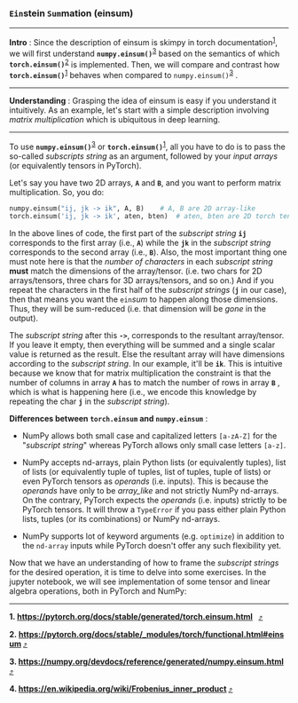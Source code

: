 ### `Ein`stein `Sum`mation (einsum)

----------------

**Intro** : Since the description of einsum is skimpy in torch documentation<sup id="torcheinsumdoc">[1](#fn1)</sup>, we will first understand **`numpy.einsum()`**<sup id="numpyeinsum">[3](#fn3)</sup> based on the semantics of which **`torch.einsum()`**<sup id="torcheinsum">[2](#fn2)</sup>  is implemented. Then, we will compare and contrast how **`torch.einsum()`**<sup id="torcheinsumdoc">[1](#fn1)</sup>  behaves when compared to `numpy.einsum()`<sup id="numpyeinsum">[3](#fn3)</sup> .

--------------------------

**Understanding** : Grasping the idea of einsum is easy if you understand it intuitively. As an example, let's start with a simple description involving *matrix multiplication* which is ubiquitous in deep learning.

---------

To use **`numpy.einsum()`**<sup id="numpyeinsum">[3](#fn3)</sup> or **`torch.einsum()`**<sup id="torcheinsumdoc">[1](#fn1)</sup>, all you have to do is to pass the so-called *subscripts string* as an argument, followed by your _input arrays_ (or equivalently tensors in PyTorch).

Let's say you have two 2D arrays, **`A`** and **`B`**, and you want to perform matrix multiplication. So, you do:

```python
numpy.einsum("ij, jk -> ik", A, B)    # A, B are 2D array-like
torch.einsum('ij, jk -> ik', aten, bten)  # aten, bten are 2D torch tensors
```

In the above lines of code, the first part of the *subscript string* **`ij`** corresponds to the first array (i.e., **`A`**) while the **`jk`** in the *subscript string* corresponds to the second array (i.e., **`B`**). Also, the most important thing one must note here is that the *number of characters* in each *subscript string* **must** match the dimensions of the array/tensor. (i.e. two chars for 2D arrays/tensors, three chars for 3D arrays/tensors, and so on.) And if you repeat the characters in the first half of the *subscript strings* (**`j`** in our case), then that means you want the `ein`*sum* to happen along those dimensions. Thus, they will be sum-reduced (i.e. that dimension will be _gone_ in the output).

The *subscript string* after this **`->`**, corresponds to the resultant array/tensor. If you leave it empty, then everything will be summed and a single scalar value is returned as the result. Else the resultant array will have dimensions according to the *subscript string*. In our example, it'll be **`ik`**. This is intuitive because we know that for matrix multiplication the constraint is that the number of columns in array **`A`** has to match the number of rows in array **`B`** , which is what is happening here (i.e., we encode this knowledge by repeating the char **`j`** in the *subscript string*).

**Differences between `torch.einsum` and `numpy.einsum`**  :

  - NumPy allows both small case and capitalized letters `[a-zA-Z]` for the "*subscript string*" whereas PyTorch allows only small case letters `[a-z]`.

  - NumPy accepts nd-arrays, plain Python lists (or equivalently tuples), list of lists (or equivalently tuple of tuples, list of tuples, tuple of lists) or even PyTorch tensors as *operands* (i.e. inputs). This is because the *operands* have only to be *array_like* and not strictly NumPy nd-arrays. On the contrary, PyTorch expects the *operands* (i.e. inputs) strictly to be PyTorch tensors. It will throw a `TypeError` if you pass either plain Python lists, tuples (or its combinations) or NumPy nd-arrays.

  - NumPy supports lot of keyword arguments (e.g. `optimize`) in addition to the `nd-array` inputs while PyTorch doesn't offer any such flexibility yet.

    

Now that we have an understanding of how to frame the *subscript strings* for the desired operation, it is time to delve into some exercises. In the jupyter notebook, we will see implementation of some tensor and linear algebra operations, both in PyTorch and NumPy:

---------------------------------

<b id="fn1">1. https://pytorch.org/docs/stable/generated/torch.einsum.html  </b> [:arrow_heading_up:](#torcheinsumdoc) 

<b id="fn2">2. https://pytorch.org/docs/stable/_modules/torch/functional.html#einsum </b> [:arrow_heading_up:](#torcheinsum) 

<b id="fn3">3. https://numpy.org/devdocs/reference/generated/numpy.einsum.html </b> [:arrow_heading_up:](#numpyeinsum) 

<b id="fn4">4. https://en.wikipedia.org/wiki/Frobenius_inner_product </b> [:arrow_heading_up:](#frobeniusip) 